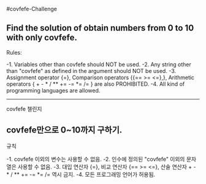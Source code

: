#covfefe-Challenge

Find the solution of obtain numbers from 0 to 10 with only covfefe.
---

Rules:

-1. Variables other than covfefe should NOT be used.
-2. Any string other than "covfefe" as defined in the argument should NOT be used.
-3. Assignment operator {=}, Comparison operators {{== >= <=},}, Arithmetic operators { + - * / \** += -= *= /= } are also PROHIBITED.
-4. All kind of programming languages are allowed.

------
covfefe 챌린지

covfefe만으로 0~10까지 구하기.
---

규칙

-1. covfefe 이외의 변수는 사용할 수 없음.
-2. 인수에 정의된 "covfefe" 이외의 문자열은 사용할 수 없음.
-3. 대입 연산자 {=}, 비교 연산자 {== >= <=}, 산술 연산자 + - * / \** += -= *= /= 역시 금지.
-4. 모든 프로그래밍 언어가 허용됨.
